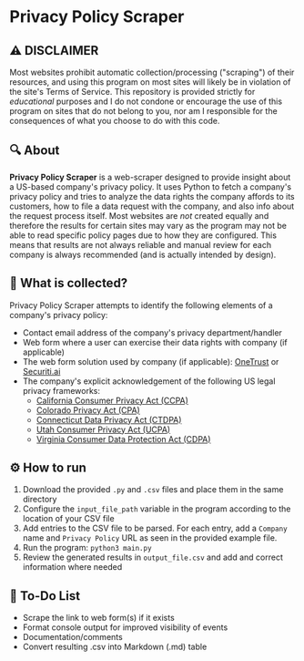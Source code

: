 # Privacy Policy Scraper


## ⚠️ DISCLAIMER
Most websites prohibit automatic collection/processing ("scraping") of their resources, and using this program on most sites will likely be in violation of the site's Terms of Service. This repository is provided strictly for *educational* purposes and I do not condone or encourage the use of this program on sites that do not belong to you, nor am I responsible for the consequences of what you choose to do with this code.


## 🔍 About
**Privacy Policy Scraper** is a web-scraper designed to provide insight about a US-based company's privacy policy. It uses Python to fetch a company's privacy policy and tries to analyze the data rights the company affords to its customers, how to file a data request with the company, and also info about the request process itself. Most websites are *not* created equally and therefore the results for certain sites may vary as the program may not be able to read specific policy pages due to how they are configured. This means that results are not always reliable and manual review for each company is always recommended (and is actually intended by design). 


## 📑 What is collected?
Privacy Policy Scraper attempts to identify the following elements of a company's privacy policy:
* Contact email address of the company's privacy department/handler
* Web form where a user can exercise their data rights with company (if applicable)
* The web form solution used by company (if applicable): [OneTrust](https://www.onetrust.com/) or [Securiti.ai](https://securiti.ai/)
* The company's explicit acknowledgement of the following US legal privacy frameworks:
    * [California Consumer Privacy Act (CCPA)](https://www.oag.ca.gov/privacy/ccpa)
    * [Colorado Privacy Act (CPA)](https://coag.gov/resources/colorado-privacy-act/)
    * [Connecticut Data Privacy Act (CTDPA)](https://portal.ct.gov/AG/Sections/Privacy/The-Connecticut-Data-Privacy-Act)
    * [Utah Consumer Privacy Act (UCPA)](https://wirewheel.io/blog/utah-consumer-privacy-act/)
    * [Virginia Consumer Data Protection Act (CDPA)](https://law.lis.virginia.gov/vacodefull/title59.1/chapter53/)


## ⚙️ How to run
1. Download the provided `.py` and `.csv` files and place them in the same directory
2. Configure the `input_file_path` variable in the program according to the location of your CSV file
3. Add entries to the CSV file to be parsed. For each entry, add a `Company` name and `Privacy Policy` URL as seen in the provided example file.
4. Run the program: `python3 main.py`
5. Review the generated results in `output_file.csv` and add and correct information where needed


## 📌 To-Do List
* Scrape the link to web form(s) if it exists
* Format console output for improved visibility of events
* Documentation/comments
* Convert resulting .csv into Markdown (.md) table 
